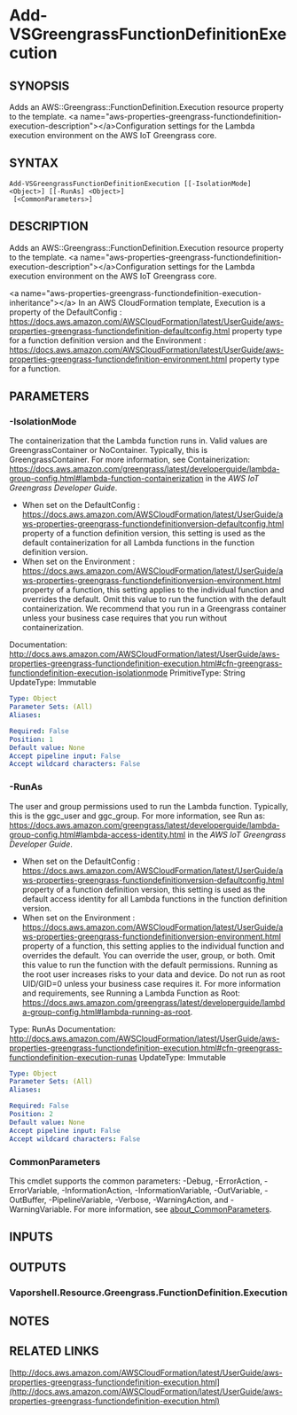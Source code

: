 # Add-VSGreengrassFunctionDefinitionExecution

## SYNOPSIS
Adds an AWS::Greengrass::FunctionDefinition.Execution resource property to the template.
\<a name="aws-properties-greengrass-functiondefinition-execution-description"\>\</a\>Configuration settings for the Lambda execution environment on the AWS IoT Greengrass core.

## SYNTAX

```
Add-VSGreengrassFunctionDefinitionExecution [[-IsolationMode] <Object>] [[-RunAs] <Object>]
 [<CommonParameters>]
```

## DESCRIPTION
Adds an AWS::Greengrass::FunctionDefinition.Execution resource property to the template.
\<a name="aws-properties-greengrass-functiondefinition-execution-description"\>\</a\>Configuration settings for the Lambda execution environment on the AWS IoT Greengrass core.

\<a name="aws-properties-greengrass-functiondefinition-execution-inheritance"\>\</a\> In an AWS CloudFormation template, Execution is a property of the  DefaultConfig : https://docs.aws.amazon.com/AWSCloudFormation/latest/UserGuide/aws-properties-greengrass-functiondefinition-defaultconfig.html property type for a function definition version and the  Environment : https://docs.aws.amazon.com/AWSCloudFormation/latest/UserGuide/aws-properties-greengrass-functiondefinition-environment.html property type for a function.

## PARAMETERS

### -IsolationMode
The containerization that the Lambda function runs in.
Valid values are GreengrassContainer or NoContainer.
Typically, this is GreengrassContainer.
For more information, see Containerization: https://docs.aws.amazon.com/greengrass/latest/developerguide/lambda-group-config.html#lambda-function-containerization in the *AWS IoT Greengrass Developer Guide*.
+ When set on the  DefaultConfig : https://docs.aws.amazon.com/AWSCloudFormation/latest/UserGuide/aws-properties-greengrass-functiondefinitionversion-defaultconfig.html property of a function definition version, this setting is used as the default containerization for all Lambda functions in the function definition version.
+ When set on the  Environment : https://docs.aws.amazon.com/AWSCloudFormation/latest/UserGuide/aws-properties-greengrass-functiondefinitionversion-environment.html property of a function, this setting applies to the individual function and overrides the default.
Omit this value to run the function with the default containerization.
We recommend that you run in a Greengrass container unless your business case requires that you run without containerization.

Documentation: http://docs.aws.amazon.com/AWSCloudFormation/latest/UserGuide/aws-properties-greengrass-functiondefinition-execution.html#cfn-greengrass-functiondefinition-execution-isolationmode
PrimitiveType: String
UpdateType: Immutable

```yaml
Type: Object
Parameter Sets: (All)
Aliases:

Required: False
Position: 1
Default value: None
Accept pipeline input: False
Accept wildcard characters: False
```

### -RunAs
The user and group permissions used to run the Lambda function.
Typically, this is the ggc_user and ggc_group.
For more information, see Run as: https://docs.aws.amazon.com/greengrass/latest/developerguide/lambda-group-config.html#lambda-access-identity.html in the *AWS IoT Greengrass Developer Guide*.
+ When set on the  DefaultConfig : https://docs.aws.amazon.com/AWSCloudFormation/latest/UserGuide/aws-properties-greengrass-functiondefinitionversion-defaultconfig.html property of a function definition version, this setting is used as the default access identity for all Lambda functions in the function definition version.
+ When set on the  Environment : https://docs.aws.amazon.com/AWSCloudFormation/latest/UserGuide/aws-properties-greengrass-functiondefinitionversion-environment.html property of a function, this setting applies to the individual function and overrides the default.
You can override the user, group, or both.
Omit this value to run the function with the default permissions.
Running as the root user increases risks to your data and device.
Do not run as root UID/GID=0 unless your business case requires it.
For more information and requirements, see Running a Lambda Function as Root: https://docs.aws.amazon.com/greengrass/latest/developerguide/lambda-group-config.html#lambda-running-as-root.

Type: RunAs
Documentation: http://docs.aws.amazon.com/AWSCloudFormation/latest/UserGuide/aws-properties-greengrass-functiondefinition-execution.html#cfn-greengrass-functiondefinition-execution-runas
UpdateType: Immutable

```yaml
Type: Object
Parameter Sets: (All)
Aliases:

Required: False
Position: 2
Default value: None
Accept pipeline input: False
Accept wildcard characters: False
```

### CommonParameters
This cmdlet supports the common parameters: -Debug, -ErrorAction, -ErrorVariable, -InformationAction, -InformationVariable, -OutVariable, -OutBuffer, -PipelineVariable, -Verbose, -WarningAction, and -WarningVariable. For more information, see [about_CommonParameters](http://go.microsoft.com/fwlink/?LinkID=113216).

## INPUTS

## OUTPUTS

### Vaporshell.Resource.Greengrass.FunctionDefinition.Execution
## NOTES

## RELATED LINKS

[http://docs.aws.amazon.com/AWSCloudFormation/latest/UserGuide/aws-properties-greengrass-functiondefinition-execution.html](http://docs.aws.amazon.com/AWSCloudFormation/latest/UserGuide/aws-properties-greengrass-functiondefinition-execution.html)


